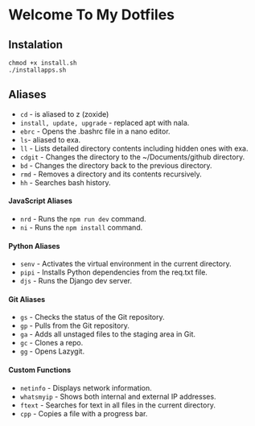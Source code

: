 # Welcome To My Dotfiles

## Instalation

```
chmod +x install.sh
./installapps.sh

```

## Aliases

- `cd` - is aliased to z (zoxide)
- `install, update, upgrade` - replaced apt with nala.
- `ebrc` - Opens the .bashrc file in a nano editor.
- `ls`- aliased to exa.
- `ll` - Lists detailed directory contents including hidden ones with exa.
- `cdgit` - Changes the directory to the ~/Documents/github directory.
- `bd` - Changes the directory back to the previous directory.
- `rmd` - Removes a directory and its contents recursively.
- `hh` - Searches bash history.

#### JavaScript Aliases

- `nrd` - Runs the `npm run dev` command.
- `ni` - Runs the `npm install` command.

#### Python Aliases

- `senv` - Activates the virtual environment in the current directory.
- `pipi` - Installs Python dependencies from the req.txt file.
- `djs` - Runs the Django dev server.

#### Git Aliases

- `gs` - Checks the status of the Git repository.
- `gp` - Pulls from the Git repository.
- `ga` - Adds all unstaged files to the staging area in Git.
- `gc` - Clones a repo.
- `gg` - Opens Lazygit.

#### Custom Functions

- `netinfo` - Displays network information.
- `whatsmyip` - Shows both internal and external IP addresses.
- `ftext` - Searches for text in all files in the current directory.
- `cpp` - Copies a file with a progress bar.

```

```
